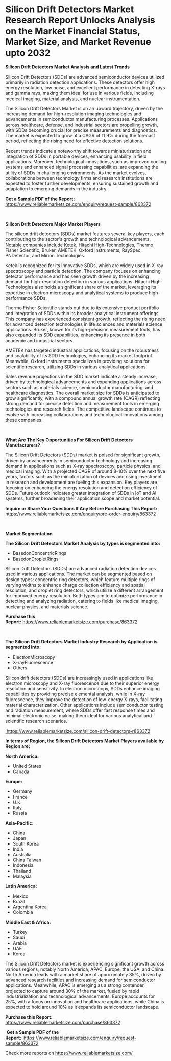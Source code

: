 <p><h1>Silicon Drift Detectors Market Research Report Unlocks Analysis on the Market Financial Status, Market Size, and Market Revenue upto 2032</h1></p><p><strong>Silicon Drift Detectors Market Analysis and Latest Trends</strong></p>
<p><p>Silicon Drift Detectors (SDDs) are advanced semiconductor devices utilized primarily in radiation detection applications. These detectors offer high energy resolution, low noise, and excellent performance in detecting X-rays and gamma rays, making them ideal for use in various fields, including medical imaging, material analysis, and nuclear instrumentation.</p><p>The Silicon Drift Detectors Market is on an upward trajectory, driven by the increasing demand for high-resolution imaging technologies and advancements in semiconductor manufacturing processes. Applications across healthcare, defense, and industrial sectors are propelling growth, with SDDs becoming crucial for precise measurements and diagnostics. The market is expected to grow at a CAGR of 11.9% during the forecast period, reflecting the rising need for effective detection solutions.</p><p>Recent trends indicate a noteworthy shift towards miniaturization and integration of SDDs in portable devices, enhancing usability in field applications. Moreover, technological innovations, such as improved cooling systems and enhanced signal processing capabilities, are expanding the utility of SDDs in challenging environments. As the market evolves, collaborations between technology firms and research institutions are expected to foster further developments, ensuring sustained growth and adaptation to emerging demands in the industry.</p></p>
<p><strong>Get a Sample PDF of the Report:&nbsp;</strong> <a href="https://www.reliablemarketsize.com/enquiry/request-sample/863372?utm_campaign=2747&utm_medium=2&utm_source=Github&utm_content=ia&utm_term=08042025&utm_id=silicon-drift-detectors">https://www.reliablemarketsize.com/enquiry/request-sample/863372</a></p>
<p>&nbsp;</p>
<p><strong>Silicon Drift Detectors Major Market Players</strong></p>
<p><p>The silicon drift detectors (SDDs) market features several key players, each contributing to the sector's growth and technological advancements. Notable companies include Ketek, Hitachi High-Technologies, Thermo Fisher Scientific, Bruker, AMETEK, Oxford Instruments, RaySpec, PNDetector, and Mirion Technologies.</p><p>Ketek is recognized for its innovative SDDs, which are widely used in X-ray spectroscopy and particle detection. The company focuses on enhancing detector performance and has seen growth driven by the increasing demand for high-resolution detection in various applications. Hitachi High-Technologies also holds a significant share of the market, leveraging its expertise in electron microscopy and analytical systems to produce high-performance SDDs.</p><p>Thermo Fisher Scientific stands out due to its extensive product portfolio and integration of SDDs within its broader analytical instrument offerings. This company has experienced consistent growth, reflecting the rising need for advanced detection technologies in life sciences and materials science applications. Bruker, known for its high-precision measurement tools, has also expanded its SDD capabilities, enhancing its presence in both academic and industrial sectors.</p><p>AMETEK has targeted industrial applications, focusing on the robustness and scalability of its SDD technologies, enhancing its market footprint. Meanwhile, Oxford Instruments specializes in providing solutions for scientific research, utilizing SDDs in various analytical applications.</p><p>Sales revenue projections in the SDD market indicate a steady increase, driven by technological advancements and expanding applications across sectors such as materials science, semiconductor manufacturing, and healthcare diagnostics. The overall market size for SDDs is anticipated to grow significantly, with a compound annual growth rate (CAGR) reflecting strong demand for precise detection and measurement tools in emerging technologies and research fields. The competitive landscape continues to evolve with increasing collaborations and technological innovations among these companies.</p></p>
<p>&nbsp;</p>
<p><strong>What Are The Key Opportunities For Silicon Drift Detectors Manufacturers?</strong></p>
<p><p>The Silicon Drift Detectors (SDDs) market is poised for significant growth, driven by advancements in semiconductor technology and increasing demand in applications such as X-ray spectroscopy, particle physics, and medical imaging. With a projected CAGR of around 8-10% over the next five years, factors such as the miniaturization of devices and rising investment in research and development are fueling this expansion. Key players are focusing on enhancing the energy resolution and detection efficiency of SDDs. Future outlook indicates greater integration of SDDs in IoT and AI systems, further broadening their application scope and market potential.</p></p>
<p><strong>Inquire or Share Your Questions If Any Before Purchasing This Report:</strong> <a href="https://www.reliablemarketsize.com/enquiry/pre-order-enquiry/863372?utm_campaign=2747&utm_medium=2&utm_source=Github&utm_content=ia&utm_term=08042025&utm_id=silicon-drift-detectors">https://www.reliablemarketsize.com/enquiry/pre-order-enquiry/863372</a></p>
<p>&nbsp;</p>
<p><strong>Market Segmentation</strong></p>
<p><strong>The Silicon Drift Detectors Market Analysis by types is segmented into:</strong></p>
<p><ul><li>BasedonConcentricRings</li><li>BasedonDropletRings</li></ul></p>
<p><p>Silicon Drift Detectors (SDDs) are advanced radiation detection devices used in various applications. The market can be segmented based on design types: concentric ring detectors, which feature multiple rings of varying widths to enhance charge collection efficiency and spatial resolution; and droplet ring detectors, which utilize a different arrangement for improved energy resolution. Both types aim to optimize performance in detecting and analyzing radiation, catering to fields like medical imaging, nuclear physics, and materials science.</p></p>
<p><strong>Purchase this Report:&nbsp;</strong><a href="https://www.reliablemarketsize.com/purchase/863372?utm_campaign=2747&utm_medium=2&utm_source=Github&utm_content=ia&utm_term=08042025&utm_id=silicon-drift-detectors">https://www.reliablemarketsize.com/purchase/863372</a></p>
<p>&nbsp;</p>
<p><strong>The Silicon Drift Detectors Market Industry Research by Application is segmented into:</strong></p>
<p><ul><li>ElectronMicroscopy</li><li>X-rayFluorescence</li><li>Others</li></ul></p>
<p><p>Silicon drift detectors (SDDs) are increasingly used in applications like electron microscopy and X-ray fluorescence due to their superior energy resolution and sensitivity. In electron microscopy, SDDs enhance imaging capabilities by providing precise elemental analysis, while in X-ray fluorescence, they improve the detection of low-energy X-rays, facilitating material characterization. Other applications include semiconductor testing and radiation measurement, where SDDs offer fast response times and minimal electronic noise, making them ideal for various analytical and scientific research scenarios.</p></p>
<p><a href="https://www.reliablemarketsize.com/silicon-drift-detectors-r863372?utm_campaign=2747&utm_medium=2&utm_source=Github&utm_content=ia&utm_term=08042025&utm_id=silicon-drift-detectors">&nbsp;https://www.reliablemarketsize.com/silicon-drift-detectors-r863372</a></p>
<p><strong>In terms of Region, the Silicon Drift Detectors Market Players available by Region are:</strong></p>
<p>
    <p> <strong> North America: </strong>
        <ul>
            <li>United States</li>
            <li>Canada</li>
        </ul>
        </p> 
    <p> <strong> Europe: </strong>
        <ul>
            <li>Germany</li>
            <li>France</li>
            <li>U.K.</li>
            <li>Italy</li>
            <li>Russia</li>
        </ul>
        </p> 
    <p> <strong> Asia-Pacific: </strong>
        <ul>
            <li>China</li>
            <li>Japan</li>
            <li>South Korea</li>
            <li>India</li>
            <li>Australia</li>
            <li>China Taiwan</li>
            <li>Indonesia</li>
            <li>Thailand</li>
            <li>Malaysia</li>
        </ul>
        </p> 
    <p> <strong> Latin America: </strong>
        <ul>
            <li>Mexico</li>
            <li>Brazil</li>
            <li>Argentina Korea</li>
            <li>Colombia</li>
        </ul>
        </p> 
    <p> <strong> Middle East & Africa: </strong>
        <ul>
            <li>Turkey</li>
            <li>Saudi</li>
            <li>Arabia</li>
            <li>UAE</li>
            <li>Korea</li>
        </ul>
    </p>
    </p>
<p><p>The Silicon Drift Detectors market is experiencing significant growth across various regions, notably North America, APAC, Europe, the USA, and China. North America leads with a market share of approximately 35%, driven by advanced research facilities and increasing demand for semiconductor applications. Meanwhile, APAC is emerging as a strong contender, projected to capture around 30% of the market, fueled by rapid industrialization and technological advancements. Europe accounts for 25%, with a focus on innovation and healthcare applications, while China is expected to hold around 10% as it expands its semiconductor landscape.</p></p>
<p><strong>Purchase this Report: </strong><a href="https://www.reliablemarketsize.com/purchase/863372?utm_campaign=2747&utm_medium=2&utm_source=Github&utm_content=ia&utm_term=08042025&utm_id=silicon-drift-detectors">https://www.reliablemarketsize.com/purchase/863372</a></p>
<p>&nbsp;<strong>Get a Sample PDF of the Report:&nbsp;&nbsp;</strong><a href="https://www.reliablemarketsize.com/enquiry/request-sample/863372?utm_campaign=2747&utm_medium=2&utm_source=Github&utm_content=ia&utm_term=08042025&utm_id=silicon-drift-detectors">https://www.reliablemarketsize.com/enquiry/request-sample/863372</a></p>
<p><strong></strong></p>
<p>Check more reports on <a href="https://www.reliablemarketsize.com/?utm_campaign=2747&utm_medium=2&utm_source=Github&utm_content=ia&utm_term=08042025&utm_id=silicon-drift-detectors">https://www.reliablemarketsize.com/</a></p>